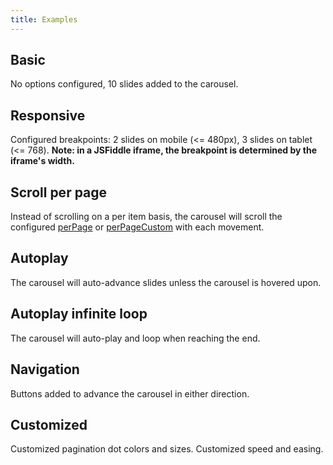 ```yaml
---
title: Examples
---
```


## Basic

No options configured, 10 slides added to the carousel.

<script async src="//jsfiddle.net/toddlawton/2bxwyg8g/embed/result,js/"></script>

## Responsive

Configured breakpoints: 2 slides on mobile (<= 480px), 3 slides on tablet (<= 768).
**Note: in a JSFiddle iframe, the breakpoint is determined by the iframe's width.**

<script async src="//jsfiddle.net/toddlawton/rvhxLdkq/embed/result,js/"></script>

## Scroll per page

Instead of scrolling on a per item basis, the carousel will scroll the configured [perPage](/vue-carousel/api#perPage) or [perPageCustom](/vue-carousel/api#perPageCustom) with each movement.

<script async src="//jsfiddle.net/toddlawton/6ckc1pqv/embed/result,js/"></script>

## Autoplay

The carousel will auto-advance slides unless the carousel is hovered upon.

<script async src="//jsfiddle.net/toddlawton/n1argwgg/embed/result,js/"></script>

## Autoplay infinite loop

The carousel will auto-play and loop when reaching the end.

<script async src="//jsfiddle.net/kpkrmx2k/3/embed/result,js/"></script>

## Navigation

Buttons added to advance the carousel in either direction.

<script async src="//jsfiddle.net/toddlawton/46wegz8a/embed/result,js/"></script>

## Customized

Customized pagination dot colors and sizes. Customized speed and easing.

<script async src="//jsfiddle.net/toddlawton/ycp9bwhp/embed/result,js/"></script>

<style type="text/css">iframe { max-height: 230px; }</style>
